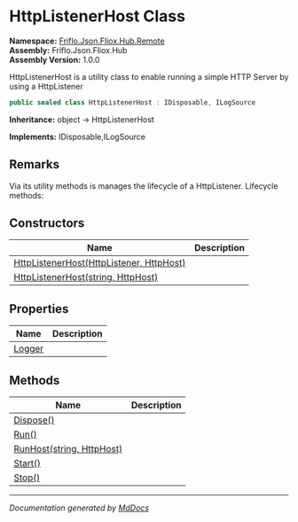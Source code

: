 ﻿<!--  
  <auto-generated>   
    The contents of this file were generated by a tool.  
    Changes to this file may be list if the file is regenerated  
  </auto-generated>   
-->

# HttpListenerHost Class

**Namespace:** [Friflo.Json.Fliox.Hub.Remote](../index.md)  
**Assembly:** Friflo.Json.Fliox.Hub  
**Assembly Version:** 1.0.0

HttpListenerHost is a utility class to enable running a simple HTTP Server by using a HttpListener

```csharp
public sealed class HttpListenerHost : IDisposable, ILogSource
```

**Inheritance:** object → HttpListenerHost

**Implements:** IDisposable,ILogSource

## Remarks

Via its utility methods is manages the lifecycle of a HttpListener. Lifecycle methods:

## Constructors

| Name                                                                                                    | Description |
| ------------------------------------------------------------------------------------------------------- | ----------- |
| [HttpListenerHost(HttpListener, HttpHost)](constructors/index.md#httplistenerhosthttplistener-httphost) |             |
| [HttpListenerHost(string, HttpHost)](constructors/index.md#httplistenerhoststring-httphost)             |             |

## Properties

| Name                           | Description |
| ------------------------------ | ----------- |
| [Logger](properties/Logger.md) |             |

## Methods

| Name                                            | Description |
| ----------------------------------------------- | ----------- |
| [Dispose()](methods/Dispose.md)                 |             |
| [Run()](methods/Run.md)                         |             |
| [RunHost(string, HttpHost)](methods/RunHost.md) |             |
| [Start()](methods/Start.md)                     |             |
| [Stop()](methods/Stop.md)                       |             |

___

*Documentation generated by [MdDocs](https://github.com/ap0llo/mddocs)*
